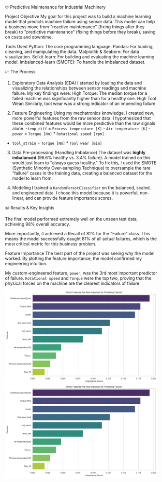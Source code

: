 ⚙️ Predictive Maintenance for Industrial Machinery

Project Objective
My goal for this project was to build a machine learning model that predicts machine failure using sensor data. This model can help a business move from "reactive maintenance" (fixing things after they break) to "predictive maintenance" (fixing things before they break), saving on costs and downtime.

Tools Used
Python: The core programming language.
Pandas: For loading, cleaning, and manipulating the data.
Matplotlib & Seaborn: For data visualization.
Scikit-learn: For building and evaluating the machine learning model.
Imbalanced-learn (SMOTE): To handle the imbalanced dataset.


📈 The Process

1. Exploratory Data Analysis (EDA)
I started by loading the data and visualizing the relationships between sensor readings and machine failure. My key findings were:
High Torque: The median torque for a failed machine was significantly higher than for a healthy one.
High Tool Wear: Similarly, tool wear was a strong indicator of an impending failure.

2. Feature Engineering
Using my mechatronics knowledge, I created new, more powerful features from the raw sensor data. I hypothesized that these combined features would be more predictive than the raw signals alone.
-`temp_diff` = `Process temperature [K]` - `Air temperature [K]`
-`power` = `Torque [Nm]` * `Rotational speed [rpm]`
- `tool_strain` = `Torque [Nm]` * `Tool wear [min]`

3. Data Pre-processing (Handling Imbalance)
The dataset was **highly imbalanced** (96.6% healthy vs. 3.4% failure). A model trained on this would just learn to "always guess healthy." To fix this, I used the SMOTE (Synthetic Minority Over-sampling Technique) to oversample the rare "failure" cases in the training data, creating a balanced dataset for the model to learn from.

4. Modeling
I trained a `RandomForestClassifier` on the balanced, scaled, and engineered data. I chose this model because it is powerful, non-linear, and can provide feature importance scores.


📊 Results & Key Insights

The final model performed extremely well on the unseen test data, achieving 98% overall accuracy.

More importantly, it achieved a Recall of 81% for the "Failure" class. This means the model successfully caught 81% of all actual failures, which is the most critical metric for this business problem.

Feature Importance
The best part of the project was seeing why the model worked. By plotting the feature importance, the model confirmed my engineering intuition.

My custom-engineered feature, `power`, was the 3rd most important predictor of failure.
 `Rotational speed` and `Torque` were the top two, proving that the physical forces on the machine are the clearest indicators of failure.

![Feature Importance Chart](feature_importance_plot.png)
![Feature Importance Chart](feature_importance_plot.png)
